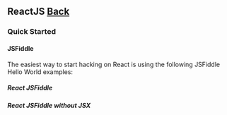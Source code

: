 ## ReactJS [Back](./../JavaScript.md)

### Quick Started

#### JSFiddle

The easiest way to start hacking on React is using the following JSFiddle Hello World examples:

##### **React JSFiddle**

##### React JSFiddle without JSX